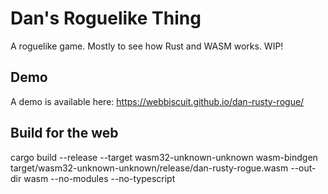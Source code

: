 # Dan's Roguelike Thing

A roguelike game. Mostly to see how Rust and WASM works.
WIP!

## Demo

A demo is available here: https://webbiscuit.github.io/dan-rusty-rogue/


## Build for the web

cargo build --release --target wasm32-unknown-unknown
wasm-bindgen target/wasm32-unknown-unknown/release/dan-rusty-rogue.wasm --out-dir wasm --no-modules --no-typescript
